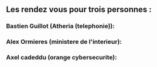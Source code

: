 ## Les rendez vous pour trois personnes  :



### Bastien Guillot (Atheria (telephonie)):










### Alex Ormieres (ministere de l'interieur):





### Axel cadeddu (orange cybersecurite):


